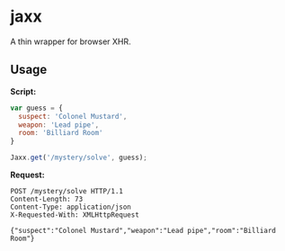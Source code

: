 # jaxx

A thin wrapper for browser XHR.

## Usage

**Script:**
```javascript
var guess = {
  suspect: 'Colonel Mustard',
  weapon: 'Lead pipe',
  room: 'Billiard Room'
}

Jaxx.get('/mystery/solve', guess);
```

**Request:**
```
POST /mystery/solve HTTP/1.1
Content-Length: 73
Content-Type: application/json
X-Requested-With: XMLHttpRequest

{"suspect":"Colonel Mustard","weapon":"Lead pipe","room":"Billiard Room"}
```
